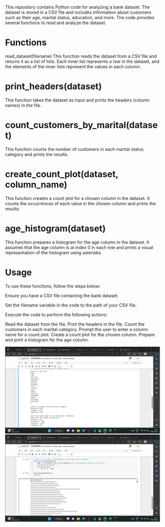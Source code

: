 This repository contains Python code for analyzing a bank dataset. The dataset is stored in a CSV file and includes information about customers such as their age, marital status, education, and more. The code provides several functions to read and analyze the dataset.

# Functions
read_dataset(filename)
This function reads the dataset from a CSV file and returns it as a list of lists. Each inner list represents a row in the dataset, and the elements of the inner lists represent the values in each column.

# print_headers(dataset)
This function takes the dataset as input and prints the headers (column names) in the file.

# count_customers_by_marital(dataset)
This function counts the number of customers in each marital status category and prints the results.

# create_count_plot(dataset, column_name)
This function creates a count plot for a chosen column in the dataset. It counts the occurrences of each value in the chosen column and prints the results.

# age_histogram(dataset)
This function prepares a histogram for the age column in the dataset. It assumes that the age column is at index 0 in each row and prints a visual representation of the histogram using asterisks.

# Usage
To use these functions, follow the steps below:

Ensure you have a CSV file containing the bank dataset.

Set the filename variable in the code to the path of your CSV file.

Execute the code to perform the following actions:

Read the dataset from the file.
Print the headers in the file.
Count the customers in each marital category.
Prompt the user to enter a column name for a count plot.
Create a count plot for the chosen column.
Prepare and print a histogram for the age column.

![Alt text](<Output/Screenshot (181).png>)
![Alt text](<Output/Screenshot (182).png>)






